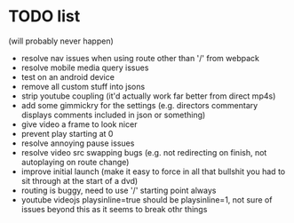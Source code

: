 # TODO list

(will probably never happen)

- resolve nav issues when using route other than '/' from webpack
- resolve mobile media query issues
- test on an android device
- remove all custom stuff into jsons
- strip youtube coupling (it'd actually work far better from direct mp4s)
- add some gimmickry for the settings (e.g. directors commentary displays comments included in json or something)
- give video a frame to look nicer
- prevent play starting at 0
- resolve annoying pause issues
- resolve video src swapping bugs (e.g. not redirecting on finish, not autoplaying on route change)
- improve initial launch (make it easy to force in all that bullshit you had to sit through at the start of a dvd)
- routing is buggy, need to use '/' starting point always
- youtube videojs playsinline=true should be playsinline=1, not sure of issues beyond this as it seems to break othr things